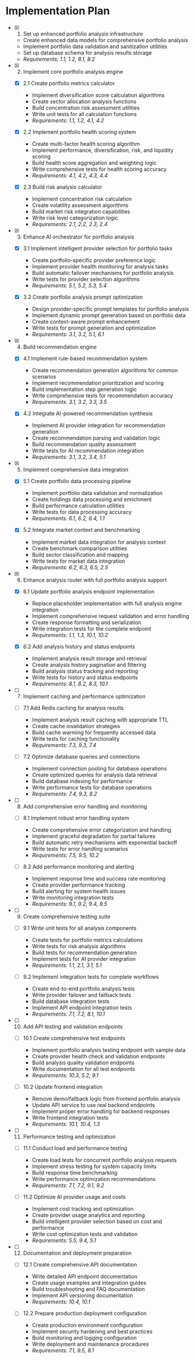 # Implementation Plan

- [x] 1. Set up enhanced portfolio analysis infrastructure
  - Create enhanced data models for comprehensive portfolio analysis
  - Implement portfolio data validation and sanitization utilities
  - Set up database schema for analysis results storage
  - _Requirements: 1.1, 1.2, 8.1, 8.2_

- [x] 2. Implement core portfolio analysis engine
  - [x] 2.1 Create portfolio metrics calculator
    - Implement diversification score calculation algorithms
    - Create sector allocation analysis functions
    - Build concentration risk assessment utilities
    - Write unit tests for all calculation functions
    - _Requirements: 1.1, 1.2, 4.1, 4.2_

  - [x] 2.2 Implement portfolio health scoring system
    - Create multi-factor health scoring algorithm
    - Implement performance, diversification, risk, and liquidity scoring
    - Build health score aggregation and weighting logic
    - Write comprehensive tests for health scoring accuracy
    - _Requirements: 4.1, 4.2, 4.3, 4.4_

  - [x] 2.3 Build risk analysis calculator
    - Implement concentration risk calculation
    - Create volatility assessment algorithms
    - Build market risk integration capabilities
    - Write risk level categorization logic
    - _Requirements: 2.1, 2.2, 2.3, 2.4_

- [x] 3. Enhance AI orchestrator for portfolio analysis
  - [x] 3.1 Implement intelligent provider selection for portfolio tasks
    - Create portfolio-specific provider preference logic
    - Implement provider health monitoring for analysis tasks
    - Build automatic failover mechanisms for portfolio analysis
    - Write tests for provider selection algorithms
    - _Requirements: 5.1, 5.2, 5.3, 5.4_

  - [x] 3.2 Create portfolio analysis prompt optimization
    - Design provider-specific prompt templates for portfolio analysis
    - Implement dynamic prompt generation based on portfolio data
    - Create context-aware prompt enhancement
    - Write tests for prompt generation and optimization
    - _Requirements: 3.1, 3.2, 5.1, 6.1_

- [x] 4. Build recommendation engine
  - [x] 4.1 Implement rule-based recommendation system
    - Create recommendation generation algorithms for common scenarios
    - Implement recommendation prioritization and scoring
    - Build implementation step generation logic
    - Write comprehensive tests for recommendation accuracy
    - _Requirements: 3.1, 3.2, 3.3, 3.5_

  - [x] 4.2 Integrate AI-powered recommendation synthesis
    - Implement AI provider integration for recommendation generation
    - Create recommendation parsing and validation logic
    - Build recommendation quality assessment
    - Write tests for AI recommendation integration
    - _Requirements: 3.1, 3.2, 3.4, 5.1_

- [x] 5. Implement comprehensive data integration
  - [x] 5.1 Create portfolio data processing pipeline
    - Implement portfolio data validation and normalization
    - Create holdings data processing and enrichment
    - Build performance calculation utilities
    - Write tests for data processing accuracy
    - _Requirements: 6.1, 6.2, 6.4, 1.1_

  - [x] 5.2 Integrate market context and benchmarking
    - Implement market data integration for analysis context
    - Create benchmark comparison utilities
    - Build sector classification and mapping
    - Write tests for market data integration
    - _Requirements: 6.2, 6.3, 6.5, 2.5_

- [x] 6. Enhance analysis router with full portfolio analysis support
  - [x] 6.1 Update portfolio analysis endpoint implementation
    - Replace placeholder implementation with full analysis engine integration
    - Implement comprehensive request validation and error handling
    - Create response formatting and serialization
    - Write integration tests for the complete endpoint
    - _Requirements: 1.1, 1.3, 10.1, 10.2_

  - [x] 6.2 Add analysis history and status endpoints
    - Implement analysis result storage and retrieval
    - Create analysis history pagination and filtering
    - Build analysis status tracking and reporting
    - Write tests for history and status endpoints
    - _Requirements: 8.1, 8.2, 8.3, 10.1_

- [ ] 7. Implement caching and performance optimization
  - [ ] 7.1 Add Redis caching for analysis results
    - Implement analysis result caching with appropriate TTL
    - Create cache invalidation strategies
    - Build cache warming for frequently accessed data
    - Write tests for caching functionality
    - _Requirements: 7.3, 9.3, 7.4_

  - [ ] 7.2 Optimize database queries and connections
    - Implement connection pooling for database operations
    - Create optimized queries for analysis data retrieval
    - Build database indexing for performance
    - Write performance tests for database operations
    - _Requirements: 7.4, 9.3, 8.2_

- [ ] 8. Add comprehensive error handling and monitoring
  - [ ] 8.1 Implement robust error handling system
    - Create comprehensive error categorization and handling
    - Implement graceful degradation for partial failures
    - Build automatic retry mechanisms with exponential backoff
    - Write tests for error handling scenarios
    - _Requirements: 7.5, 9.5, 10.2_

  - [ ] 8.2 Add performance monitoring and alerting
    - Implement response time and success rate monitoring
    - Create provider performance tracking
    - Build alerting for system health issues
    - Write monitoring integration tests
    - _Requirements: 9.1, 9.2, 9.4, 9.5_

- [ ] 9. Create comprehensive testing suite
  - [ ] 9.1 Write unit tests for all analysis components
    - Create tests for portfolio metrics calculations
    - Write tests for risk analysis algorithms
    - Build tests for recommendation generation
    - Implement tests for AI provider integration
    - _Requirements: 1.1, 2.1, 3.1, 5.1_

  - [ ] 9.2 Implement integration tests for complete workflows
    - Create end-to-end portfolio analysis tests
    - Write provider failover and fallback tests
    - Build database integration tests
    - Implement API endpoint integration tests
    - _Requirements: 7.1, 7.2, 8.1, 10.1_

- [ ] 10. Add API testing and validation endpoints
  - [ ] 10.1 Create comprehensive test endpoints
    - Implement portfolio analysis testing endpoint with sample data
    - Create provider health check and validation endpoints
    - Build analysis quality validation endpoints
    - Write documentation for all test endpoints
    - _Requirements: 10.3, 5.2, 9.1_

  - [ ] 10.2 Update frontend integration
    - Remove demo/fallback logic from frontend portfolio analysis
    - Update API service to use real backend endpoints
    - Implement proper error handling for backend responses
    - Write frontend integration tests
    - _Requirements: 10.1, 10.4, 1.3_

- [ ] 11. Performance testing and optimization
  - [ ] 11.1 Conduct load and performance testing
    - Create load tests for concurrent portfolio analysis requests
    - Implement stress testing for system capacity limits
    - Build response time benchmarking
    - Write performance optimization recommendations
    - _Requirements: 7.1, 7.2, 9.1, 9.2_

  - [ ] 11.2 Optimize AI provider usage and costs
    - Implement cost tracking and optimization
    - Create provider usage analytics and reporting
    - Build intelligent provider selection based on cost and performance
    - Write cost optimization tests and validation
    - _Requirements: 5.5, 9.4, 5.1_

- [ ] 12. Documentation and deployment preparation
  - [ ] 12.1 Create comprehensive API documentation
    - Write detailed API endpoint documentation
    - Create usage examples and integration guides
    - Build troubleshooting and FAQ documentation
    - Implement API versioning documentation
    - _Requirements: 10.4, 10.1_

  - [ ] 12.2 Prepare production deployment configuration
    - Create production environment configuration
    - Implement security hardening and best practices
    - Build monitoring and logging configuration
    - Write deployment and maintenance procedures
    - _Requirements: 7.1, 9.5, 8.1_